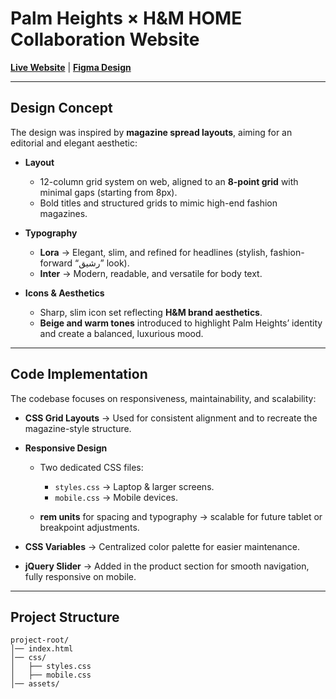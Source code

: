 
# Palm Heights × H&M HOME Collaboration Website

 [**Live Website**](https://el-shayah-task-git-master-gannamohameds-projects.vercel.app/)   |    [**Figma Design**](https://www.figma.com/design/nUdsMBxLEjqdmZiSQYeQfX/Ganna-Mohamed---Elshayah-Task?node-id=0-1&t=1FGbAr2wQhpLQEmN-1_)

---

## Design Concept

The design was inspired by **magazine spread layouts**, aiming for an editorial and elegant aesthetic:

* **Layout**

  * 12-column grid system on web, aligned to an **8-point grid** with minimal gaps (starting from 8px).
  * Bold titles and structured grids to mimic high-end fashion magazines.

* **Typography**

  * **Lora** → Elegant, slim, and refined for headlines (stylish, fashion-forward “رشيق” look).
  * **Inter** → Modern, readable, and versatile for body text.

* **Icons & Aesthetics**

  * Sharp, slim icon set reflecting **H&M brand aesthetics**.
  * **Beige and warm tones** introduced to highlight Palm Heights’ identity and create a balanced, luxurious mood.

---

## Code Implementation

The codebase focuses on responsiveness, maintainability, and scalability:

* **CSS Grid Layouts** → Used for consistent alignment and to recreate the magazine-style structure.
* **Responsive Design**

  * Two dedicated CSS files:

    * `styles.css` → Laptop & larger screens.
    * `mobile.css` → Mobile devices.
  * **rem units** for spacing and typography → scalable for future tablet or breakpoint adjustments.
* **CSS Variables** → Centralized color palette for easier maintenance.
* **jQuery Slider** → Added in the product section for smooth navigation, fully responsive on mobile.

---

## Project Structure

```
project-root/
│── index.html
│── css/
│   ├── styles.css
│   ├── mobile.css
│── assets/
```
